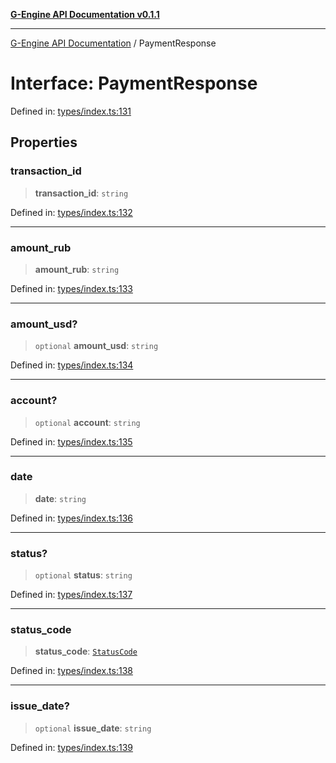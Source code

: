 [**G-Engine API Documentation v0.1.1**](../README.md)

***

[G-Engine API Documentation](../globals.md) / PaymentResponse

# Interface: PaymentResponse

Defined in: [types/index.ts:131](https://github.com/yakoshiq/g-engine-nodejs-lib/blob/63328d85b5989256f3bd1f6ff7feb24d5e5a10a6/src/types/index.ts#L131)

## Properties

### transaction\_id

> **transaction\_id**: `string`

Defined in: [types/index.ts:132](https://github.com/yakoshiq/g-engine-nodejs-lib/blob/63328d85b5989256f3bd1f6ff7feb24d5e5a10a6/src/types/index.ts#L132)

***

### amount\_rub

> **amount\_rub**: `string`

Defined in: [types/index.ts:133](https://github.com/yakoshiq/g-engine-nodejs-lib/blob/63328d85b5989256f3bd1f6ff7feb24d5e5a10a6/src/types/index.ts#L133)

***

### amount\_usd?

> `optional` **amount\_usd**: `string`

Defined in: [types/index.ts:134](https://github.com/yakoshiq/g-engine-nodejs-lib/blob/63328d85b5989256f3bd1f6ff7feb24d5e5a10a6/src/types/index.ts#L134)

***

### account?

> `optional` **account**: `string`

Defined in: [types/index.ts:135](https://github.com/yakoshiq/g-engine-nodejs-lib/blob/63328d85b5989256f3bd1f6ff7feb24d5e5a10a6/src/types/index.ts#L135)

***

### date

> **date**: `string`

Defined in: [types/index.ts:136](https://github.com/yakoshiq/g-engine-nodejs-lib/blob/63328d85b5989256f3bd1f6ff7feb24d5e5a10a6/src/types/index.ts#L136)

***

### status?

> `optional` **status**: `string`

Defined in: [types/index.ts:137](https://github.com/yakoshiq/g-engine-nodejs-lib/blob/63328d85b5989256f3bd1f6ff7feb24d5e5a10a6/src/types/index.ts#L137)

***

### status\_code

> **status\_code**: [`StatusCode`](../enumerations/StatusCode.md)

Defined in: [types/index.ts:138](https://github.com/yakoshiq/g-engine-nodejs-lib/blob/63328d85b5989256f3bd1f6ff7feb24d5e5a10a6/src/types/index.ts#L138)

***

### issue\_date?

> `optional` **issue\_date**: `string`

Defined in: [types/index.ts:139](https://github.com/yakoshiq/g-engine-nodejs-lib/blob/63328d85b5989256f3bd1f6ff7feb24d5e5a10a6/src/types/index.ts#L139)
